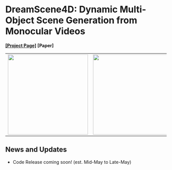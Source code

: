 # DreamScene4D: Dynamic Multi-Object Scene Generation from Monocular Videos
[**[Project Page]**](https://dreamscene4d.github.io/) **[Paper]**

<table>
  <tr>
    <td><img src="visual_demos/stroller-demo.mp4" width="250"></td>
    <td><img src="visual_demos/rollerblade-demo.mp4" width="250"></td>
    <td><img src="visual_demos/breakdance-demo.mp4" width="250"></td>
  </tr>
</table>

News and Updates
-----------------
- Code Release coming soon! (est. Mid-May to Late-May)

